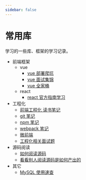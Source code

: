 ```yaml
---
sidebar: false
---
```

# 常用库

学习的一些库、框架的学习记录。

- 前端框架
  - vue
    - [vue 部署爬坑](/libs/vue部署爬坑.md)
    - [vue 面试集锦](/libs/1.vue面试汇总.md)
    - [vue 全家桶](/libs/2.vue全家桶.md)
  - react
    - [react 官方指南学习](/libs/5.react.md)
- 工程化
  - [前端工程化 读书笔记](/libs/前端工程化读书笔记.md)
  - [git 笔记](/libs/6.git.md)
  - [npm 笔记](/libs/4.npm.md)
  - [webpack 笔记](/libs/3.webpack.md)
  - [微前端](/libs/微前端.md)
  - [工程化相关面试题](/libs/0.engineering.md)
- 源码阅读
  - [如何阅读源码](https://mp.weixin.qq.com/s/xp7YhhzbhMC7d-FQkIU3BQ)
  - [看看别人阅读源码是如何产出的](https://www.processon.com/view/link/5f6d2beff346fb166d0ac4fd#map)
- 其它
  - [MySQL 使用速查](/libs/mysql.md)

